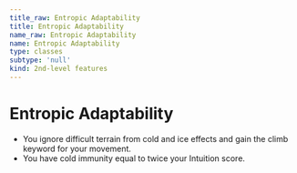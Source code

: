 ```yaml
---
title_raw: Entropic Adaptability
title: Entropic Adaptability
name_raw: Entropic Adaptability
name: Entropic Adaptability
type: classes
subtype: 'null'
kind: 2nd-level features
---
```


# Entropic Adaptability

- You ignore difficult terrain from cold and ice effects and gain the climb keyword for your movement.
- You have cold immunity equal to twice your Intuition score.

